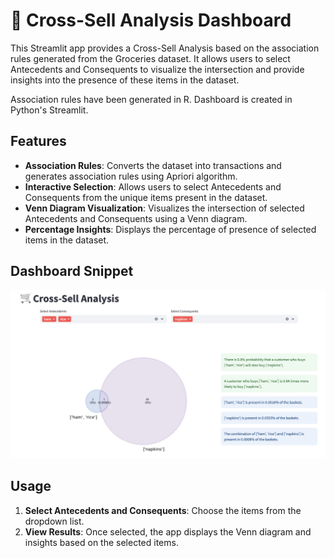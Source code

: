 # 🛒 Cross-Sell Analysis Dashboard

This Streamlit app provides a Cross-Sell Analysis based on the association rules generated from the Groceries dataset. It allows users to select Antecedents and Consequents to visualize the intersection and provide insights into the presence of these items in the dataset.

Association rules have been generated in R. Dashboard is created in Python's Streamlit.

## Features

- **Association Rules**: Converts the dataset into transactions and generates association rules using Apriori algorithm.
- **Interactive Selection**: Allows users to select Antecedents and Consequents from the unique items present in the dataset.
- **Venn Diagram Visualization**: Visualizes the intersection of selected Antecedents and Consequents using a Venn diagram.
- **Percentage Insights**: Displays the percentage of presence of selected items in the dataset.

## Dashboard Snippet
![Dashboard Preview](Screenshot.png)

## Usage

1. **Select Antecedents and Consequents**: Choose the items from the dropdown list.
2. **View Results**: Once selected, the app displays the Venn diagram and insights based on the selected items.
